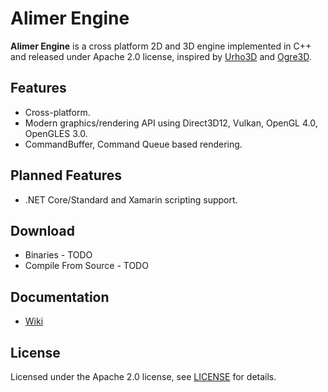 # Alimer Engine
**Alimer Engine** is a cross platform 2D and 3D engine implemented in C++ and released under Apache 2.0 license, inspired by [Urho3D](https://github.com/urho3d/Urho3D) and [Ogre3D](http://www.ogre3d.org).

## Features
- Cross-platform.
- Modern graphics/rendering API using Direct3D12, Vulkan, OpenGL 4.0, OpenGLES 3.0.
- CommandBuffer, Command Queue based rendering.

## Planned Features
- .NET Core/Standard and Xamarin scripting support.

## Download
* Binaries - TODO
* Compile From Source - TODO

## Documentation
- [Wiki](https://github.com/AlimerGameEngine/AlimerGameEngine/wiki)

## License
Licensed under the Apache 2.0 license, see [LICENSE](https://github.com/AlimerGameEngine/AlimerGameEngine/blob/master/LICENSE.md) for details.

